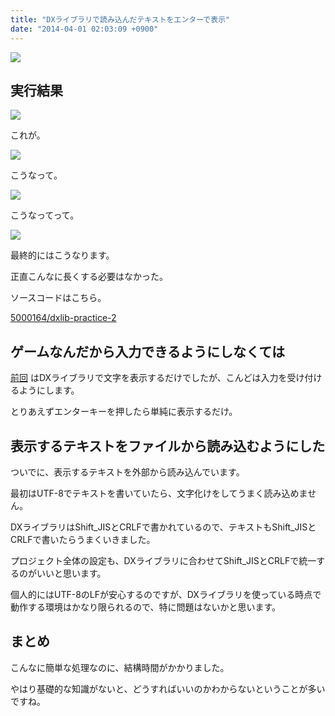 ```yaml
---
title: "DXライブラリで読み込んだテキストをエンターで表示"
date: "2014-04-01 02:03:09 +0900"
---
```


![](/images/2014/04/20140331_practice2_eye.png)

## 実行結果

![](/images/2014/04/20140331_practice2_1.png)

これが。

![](/images/2014/04/20140331_practice2_2.png)

こうなって。

![](/images/2014/04/20140331_practice2_3.png)

こうなってって。

![](/images/2014/04/20140331_practice2_4.png)

最終的にはこうなります。

正直こんなに長くする必要はなかった。

ソースコードはこちら。

[5000164/dxlib-practice-2](https://github.com/5000164/dxlib-practice-2)

## ゲームなんだから入力できるようにしなくては


[前回](/2014/3/16/dxlib-practice-1/) はDXライブラリで文字を表示するだけでしたが、こんどは入力を受け付けるようにします。

とりあえずエンターキーを押したら単純に表示するだけ。

## 表示するテキストをファイルから読み込むようにした

ついでに、表示するテキストを外部から読み込んでいます。

最初はUTF-8でテキストを書いていたら、文字化けをしてうまく読み込めません。

DXライブラリはShift\_JISとCRLFで書かれているので、テキストもShift\_JISとCRLFで書いたらうまくいきました。

プロジェクト全体の設定も、DXライブラリに合わせてShift_JISとCRLFで統一するのがいいと思います。

個人的にはUTF-8のLFが安心するのですが、DXライブラリを使っている時点で動作する環境はかなり限られるので、特に問題はないかと思います。

## まとめ

こんなに簡単な処理なのに、結構時間がかかりました。

やはり基礎的な知識がないと、どうすればいいのかわからないということが多いですね。
